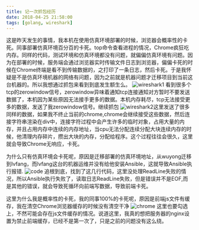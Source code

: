 ```yaml
---
title: 记一次抓包经历
date: 2018-04-25 21:58:00
tags: [golang, wireshark]
---
```

这是昨天发生的事情，我本机在使用仿真环境部署的时候，浏览器会概率性的卡死。同事部署仿真环境百分百的卡死。top命令查看进程的情况，Chrome疯狂吃内存。同样的代码，测试环境和仿真环境都没有问题，就偏偏仿真环境有问题。因为在部署的时候，服务端会通过浏览器实时传输文件日志到浏览器，偏偏卡死的时候在Chrome终端是看不到传输数据的，之打印了一条日志，然后卡死。于是我怀疑是不是仿真环境机器的网络有问题，因为之前就是机器问题才迁移项目到当前这台机器的。所以我想通过抓包来看到到底发生额生么。
![wireshark1](/20180425/lvfang_tcp.png)
看到很多个tcp的zerowindow信号，zerowindow异味着通知tcp连接通知对方暂时不要发送数据了，本机因为某些原因无法接手更多的数据。本机内存耗尽，tcp无法接受更多的数据，发送了我zerowindow信号。继续抓包
![wireshark2](/20180425/wireshark.png)这里发送了很多同样的数据，如果我不终止当前的chrome,chrome会继续接受这些数据，然后连接字符串渲染在div中，连接字符过程中会产生许多的临时对象，占用大量的内存，并且占用内存中连续的内存地址，当cpu无法分配连续分配大块连续内存的时候，他清理内存碎片，攒出大块的内存，分配给程序。这个过程往往会很久，这里就会导致Chrome无响应，卡死。

为什么只有仿真环境会卡死呢，原因是迁移部署的仿真环境地址，从wuyong迁移到lvfang，而lvfang这台的机器运维并没有给他安装Ansible，这就导致Ansible执行报错.
![code](/20180425/carbon.png)
追根到底，找到了这几行代码，这里没处理ReadLine失败的情况，所以Ansible执行失败了，读取日志ReadLine失败，但是错误并不是EOF,而是其他的错误，就会导致死循环向前端写数据，导致前端卡死。

这里为什么我是概率性的卡死，我的同事100%的卡死呢，原因是前端js文件有缓存，我在清空Chrome浏览器缓存的时候没有清空干净
![chrome](/20180425/chrome.png)
这里也要勾选上，不然可能会存在js文件缓存的情况。说道这里，我真的想把服务器的nginx设置为禁止前端缓存，已经不是第一次了，只是之前的问题没有这么绕。
